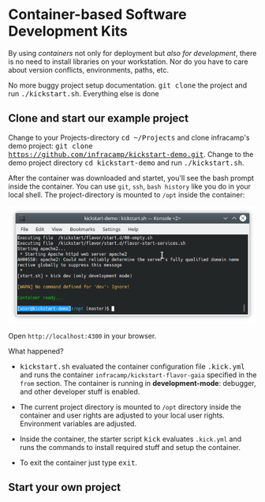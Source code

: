 
# Container-based Software Development Kits

By using *containers* not only for deployment but *also for development*, there is no need
to install libraries on your workstation. Nor do you have to care about version
conflicts, environments, paths, etc.

No more buggy project setup documentation. <kbd>git clone</kbd> the project and run <kbd>./kickstart.sh</kbd>.
Everything else is done 


## Clone and start our example project

Change to your Projects-directory <kbd>cd ~/Projects</kbd> and clone infracamp's demo project: 
<kbd>git clone https://github.com/infracamp/kickstart-demo.git</kbd>. Change to the demo project directory
<kbd>cd kickstart-demo</kbd> and run <kbd>./kickstart.sh</kbd>.

After the container was downloaded and startet, you'll see the bash prompt inside the container. You
can use `git`, `ssh`, `bash history` like you do in your local shell. The project-directory is mounted
to `/opt` inside the container:

![kickstart.sh starting in terminal](terminal-kickstart-demo.png)

Open `http://localhost:4300` in your browser. 

What happened?

- <kbd>kickstart.sh</kbd> evaluated the container configuration file <kbd>.kick.yml</kbd>
  and runs the container `infracamp/kickstart-flavor-gaia` specified in the `from` section.
  The container is running in **development-mode**: debugger, and other developer stuff is enabled.
  
- The current project directory is mounted to `/opt` directory inside the container and
  user rights are adjusted to your local user rights. Environment variables are adjusted.
  
- Inside the container, the starter script <kbd>kick</kbd> evaluates `.kick.yml` and runs the
  commands to install required stuff and setup the container. 
  
- To exit the container just type <kbd>exit</kbd>.

## Start your own project

